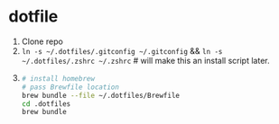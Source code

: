 # dotfile

1. Clone repo
2. `ln -s ~/.dotfiles/.gitconfig ~/.gitconfig` && `ln -s ~/.dotfiles/.zshrc ~/.zshrc` # will make this an install script later.
3. ```sh
   # install homebrew
   # pass Brewfile location
   brew bundle --file ~/.dotfiles/Brewfile
   cd .dotfiles
   brew bundle
